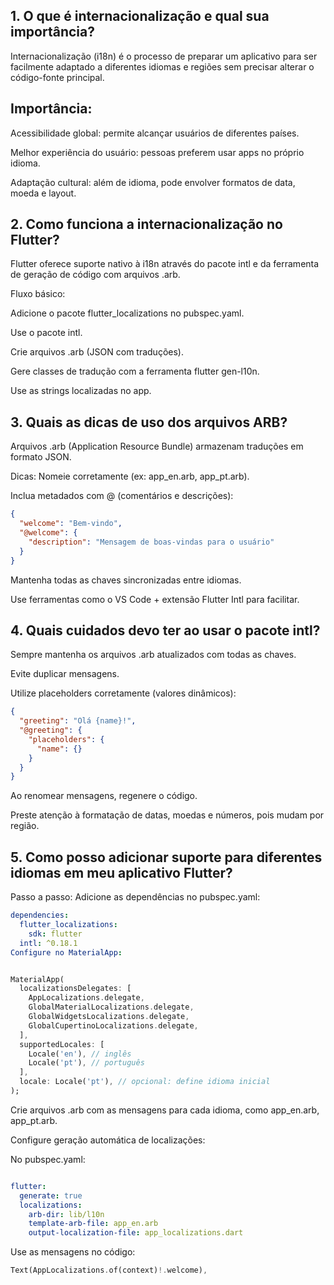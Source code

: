 ## 1. O que é internacionalização e qual sua importância?
Internacionalização (i18n) é o processo de preparar um aplicativo para ser facilmente adaptado a diferentes idiomas e regiões sem precisar alterar o código-fonte principal.

## Importância:
Acessibilidade global: permite alcançar usuários de diferentes países.

Melhor experiência do usuário: pessoas preferem usar apps no próprio idioma.

Adaptação cultural: além de idioma, pode envolver formatos de data, moeda e layout.

## 2. Como funciona a internacionalização no Flutter?
Flutter oferece suporte nativo à i18n através do pacote intl e da ferramenta de geração de código com arquivos .arb.

Fluxo básico:

Adicione o pacote flutter_localizations no pubspec.yaml.

Use o pacote intl.

Crie arquivos .arb (JSON com traduções).

Gere classes de tradução com a ferramenta flutter gen-l10n.

Use as strings localizadas no app.

## 3. Quais as dicas de uso dos arquivos ARB?
Arquivos .arb (Application Resource Bundle) armazenam traduções em formato JSON.

Dicas:
Nomeie corretamente (ex: app_en.arb, app_pt.arb).

Inclua metadados com @ (comentários e descrições):
```json
{
  "welcome": "Bem-vindo",
  "@welcome": {
    "description": "Mensagem de boas-vindas para o usuário"
  }
}
```

Mantenha todas as chaves sincronizadas entre idiomas.

Use ferramentas como o VS Code + extensão Flutter Intl para facilitar.

## 4. Quais cuidados devo ter ao usar o pacote intl?
Sempre mantenha os arquivos .arb atualizados com todas as chaves.

Evite duplicar mensagens.

Utilize placeholders corretamente (valores dinâmicos):

```json
{
  "greeting": "Olá {name}!",
  "@greeting": {
    "placeholders": {
      "name": {}
    }
  }
}
```
Ao renomear mensagens, regenere o código.

Preste atenção à formatação de datas, moedas e números, pois mudam por região.

## 5. Como posso adicionar suporte para diferentes idiomas em meu aplicativo Flutter?
Passo a passo:
Adicione as dependências no pubspec.yaml:

```yaml
dependencies:
  flutter_localizations:
    sdk: flutter
  intl: ^0.18.1
Configure no MaterialApp:
```
```dart

MaterialApp(
  localizationsDelegates: [
    AppLocalizations.delegate,
    GlobalMaterialLocalizations.delegate,
    GlobalWidgetsLocalizations.delegate,
    GlobalCupertinoLocalizations.delegate,
  ],
  supportedLocales: [
    Locale('en'), // inglês
    Locale('pt'), // português
  ],
  locale: Locale('pt'), // opcional: define idioma inicial
);
```

Crie arquivos .arb com as mensagens para cada idioma, como app_en.arb, app_pt.arb.

Configure geração automática de localizações:

No pubspec.yaml:

```yaml

flutter:
  generate: true
  localizations:
    arb-dir: lib/l10n
    template-arb-file: app_en.arb
    output-localization-file: app_localizations.dart
```
Use as mensagens no código:

```dart
Text(AppLocalizations.of(context)!.welcome),
```